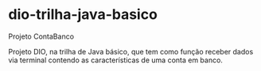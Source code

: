 # dio-trilha-java-basico
Projeto ContaBanco


Projeto DIO, na trilha de Java básico, que tem como função receber dados via terminal contendo as características de uma conta em banco.
